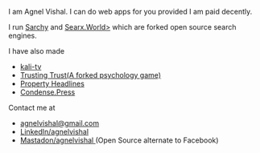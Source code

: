 


I am Agnel Vishal. I can do web apps for you provided I am paid decently.

I run <a href="http://sarchy.tech">Sarchy</a> and <a href="https://searx.world">Searx.World></a> which are forked open source search engines.

I have also made
* <a href="https://kali-tv.com ">kali-tv</a>
* <a href="https://agnelvishal.github.io/TrustingTrust"> Trusting Trust(A forked psychology game) </a>
* <a href="https://propertyheadlines.co"> Property Headlines </a> 
* <a href="http://condense.press">Condense.Press</a>

Contact me at 
* <a href="mailto:agnelvishal@gmail.com">agnelvishal@gmail.com</a>
* <a href="https://www.linkedin.com/in/agnel-vishal-3a419694">LinkedIn/agnelvishal</a> 
* <a href="https://fosstodon.org/@agnelvishal">  Mastadon/agnelvishal </a>(Open Source alternate to Facebook)

